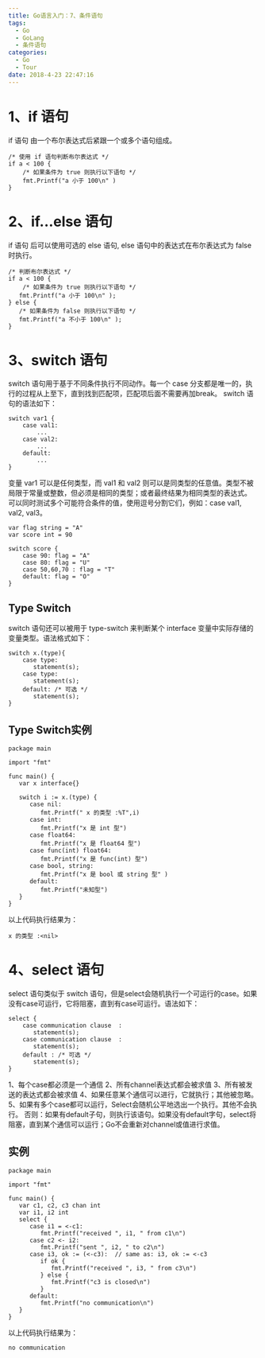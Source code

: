 ```yaml
---
title: Go语言入门：7、条件语句
tags:
  - Go
  - GoLang
  - 条件语句
categories:
  - Go
  - Tour
date: 2018-4-23 22:47:16
---
```


# 1、if 语句
if 语句 由一个布尔表达式后紧跟一个或多个语句组成。
```
/* 使用 if 语句判断布尔表达式 */
if a < 100 {
    /* 如果条件为 true 则执行以下语句 */
    fmt.Printf("a 小于 100\n" )
}
```

# 2、if...else 语句
if 语句 后可以使用可选的 else 语句, else 语句中的表达式在布尔表达式为 false 时执行。
```
/* 判断布尔表达式 */
if a < 100 {
    /* 如果条件为 true 则执行以下语句 */
   fmt.Printf("a 小于 100\n" );
} else {
   /* 如果条件为 false 则执行以下语句 */
   fmt.Printf("a 不小于 100\n" );
}
```

# 3、switch 语句
switch 语句用于基于不同条件执行不同动作。每一个 case 分支都是唯一的，执行的过程从上至下，直到找到匹配项，匹配项后面不需要再加break。
switch 语句的语法如下：
```
switch var1 {
    case val1:
        ...
    case val2:
        ...
    default:
        ...
}
```
变量 var1 可以是任何类型，而 val1 和 val2 则可以是同类型的任意值。类型不被局限于常量或整数，但必须是相同的类型；或者最终结果为相同类型的表达式。
可以同时测试多个可能符合条件的值，使用逗号分割它们，例如：case val1, val2, val3。
```
var flag string = "A"
var score int = 90

switch score {
    case 90: flag = "A"
    case 80: flag = "U"
    case 50,60,70 : flag = "T"
    default: flag = "O"  
}
```

## Type Switch
switch 语句还可以被用于 type-switch 来判断某个 interface 变量中实际存储的变量类型。语法格式如下：
```
switch x.(type){
    case type:
       statement(s);      
    case type:
       statement(s); 
    default: /* 可选 */
       statement(s);
}
```

## Type Switch实例
```
package main

import "fmt"

func main() {
   var x interface{}
     
   switch i := x.(type) {
      case nil:      
         fmt.Printf(" x 的类型 :%T",i)                
      case int:      
         fmt.Printf("x 是 int 型")                       
      case float64:
         fmt.Printf("x 是 float64 型")           
      case func(int) float64:
         fmt.Printf("x 是 func(int) 型")                      
      case bool, string:
         fmt.Printf("x 是 bool 或 string 型" )       
      default:
         fmt.Printf("未知型")     
   }   
}
```
以上代码执行结果为：
```
x 的类型 :<nil>
```

# 4、select 语句
select 语句类似于 switch 语句，但是select会随机执行一个可运行的case。如果没有case可运行，它将阻塞，直到有case可运行。语法如下：
```
select {
    case communication clause  :
       statement(s);      
    case communication clause  :
       statement(s); 
    default : /* 可选 */
       statement(s);
}
```
1、每个case都必须是一个通信
2、所有channel表达式都会被求值
3、所有被发送的表达式都会被求值
4、如果任意某个通信可以进行，它就执行；其他被忽略。
5、如果有多个case都可以运行，Select会随机公平地选出一个执行。其他不会执行。 
否则：如果有default子句，则执行该语句。如果没有default字句，select将阻塞，直到某个通信可以运行；Go不会重新对channel或值进行求值。

## 实例
```
package main

import "fmt"

func main() {
   var c1, c2, c3 chan int
   var i1, i2 int
   select {
      case i1 = <-c1:
         fmt.Printf("received ", i1, " from c1\n")
      case c2 <- i2:
         fmt.Printf("sent ", i2, " to c2\n")
      case i3, ok := (<-c3):  // same as: i3, ok := <-c3
         if ok {
            fmt.Printf("received ", i3, " from c3\n")
         } else {
            fmt.Printf("c3 is closed\n")
         }
      default:
         fmt.Printf("no communication\n")
   }    
}
```
以上代码执行结果为：
```
no communication
```